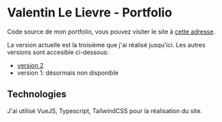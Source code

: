 # Valentin Le Lievre - Portfolio

Code source de mon portfolio, vous pouvez visiter le site à [cette adresse](https://valentin-lelievre.com).

La version actuelle est la troisième que j'ai réalisé jusqu'ici. Les autres versions sont accesible ci-dessous:
- [version 2](https://portfolio-v2.valentin-lelievre.com)
- version 1: désormais non disponible

## Technologies

J'ai utilisé VueJS, Typescript, TailwindCSS pour la réalisation du site.
